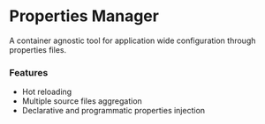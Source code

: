 # Properties Manager

A container agnostic tool for application wide configuration through properties files.

### Features
  - Hot reloading
  - Multiple source files aggregation
  - Declarative and programmatic properties injection
